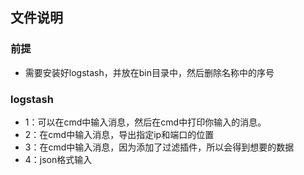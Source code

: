 ## 文件说明

### 前提

- 需要安装好logstash，并放在bin目录中，然后删除名称中的序号

### logstash

- 1：可以在cmd中输入消息，然后在cmd中打印你输入的消息。
- 2：在cmd中输入消息，导出指定ip和端口的位置
- 3：在cmd中输入消息，因为添加了过滤插件，所以会得到想要的数据
- 4：json格式输入

